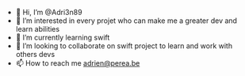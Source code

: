 - 👋 Hi, I’m @Adri3n89
- 👀 I’m interested in every projet who can make me a greater dev and learn abilities
- 🌱 I’m currently learning swift
- 💞️ I’m looking to collaborate on swift project to learn and work with others devs
- 📫 How to reach me adrien@perea.be

<!---
Adri3n89/Adri3n89 is a ✨ special ✨ repository because its `README.md` (this file) appears on your GitHub profile.
You can click the Preview link to take a look at your changes.
--->
